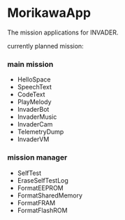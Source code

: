 MorikawaApp
===========

The mission applications for INVADER.<br/>

currently planned mission:

### main mission
* HelloSpace
* SpeechText
* CodeText
* PlayMelody
* InvaderBot
* InvaderMusic
* InvaderCam
* TelemetryDump
* InvaderVM

### mission manager
* SelfTest
* EraseSelfTestLog
* FormatEEPROM
* FormatSharedMemory
* FormatFRAM
* FormatFlashROM
